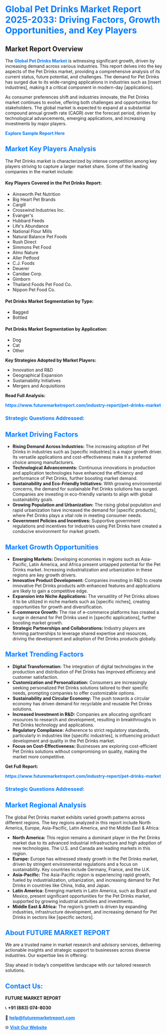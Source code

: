 <h1 style="color: #007BFF;">Global Pet Drinks Market Report 2025-2033: Driving Factors, Growth Opportunities, and Key Players</h1>

<section id="overview">
<h2>Market Report Overview</h2>
<p>The <a href="https://www.futuremarketreport.com/industry-report/pet-drinks-market" style="color: #007BFF; text-decoration: none;"><strong>Global Pet Drinks Market</strong></a> is witnessing significant growth, driven by increasing demand across various industries. This report delves into the key aspects of the Pet Drinks market, providing a comprehensive analysis of its current status, future potential, and challenges. The demand for Pet Drinks has surged due to its wide-ranging applications in industries such as [insert industries], making it a critical component in modern-day [applications].</p>
<p>As consumer preferences shift and industries innovate, the Pet Drinks market continues to evolve, offering both challenges and opportunities for stakeholders. The global market is expected to expand at a substantial compound annual growth rate (CAGR) over the forecast period, driven by technological advancements, emerging applications, and increasing investments by major players.</p>
</section>

<section id="overview">
<p><a href="https://www.futuremarketreport.com/request-sample/reportId=84588" style="color: #007BFF; text-decoration: none;"><strong>Explore Sample Report Here</strong></a></p>
</section>

<section id="key-players">
<h2 style="color: #007BFF;">Market Key Players Analysis</h2>
<p>The Pet Drinks market is characterized by intense competition among key players striving to capture a larger market share. Some of the leading companies in the market include:</p>
<h4>Key Players Covered in the Pet Drinks Report:</h4>
<ul><li>Ainsworth Pet Nutrition</li><li>Big Heart Pet Brands</li><li>Cargill</li><li>Crosswind Industries Inc.</li><li>Evanger&#039;s</li><li>Hubbard Feeds</li><li>Life&#039;s Abundance</li><li>National Flour Mills</li><li>Natural Balance Pet Foods</li><li>Rush Direct</li><li>Simmons Pet Food</li><li>Almo Nature</li><li>Aller Petfood</li><li>C.J. Foods</li><li>Deuerer</li><li>Canidae Corp.</li><li>Gimborn</li><li>Thailand Foods Pet Food Co.</li><li>Nippon Pet Food Co.</li></ul>
<h4>Pet Drinks Market Segmentation by Type:</h4>
<ul><li>Bagged</li><li>Bottled</li></ul>

<h4>Pet Drinks Market Segmentation by Application:</h4>
<ul><li>Dog</li><li>Cat</li><li>Other</li></ul>
<p><strong>Key Strategies Adopted by Market Players:</strong></p>
<ul>
<li>Innovation and R&D</li>
<li>Geographical Expansion</li>
<li>Sustainability Initiatives</li>
<li>Mergers and Acquisitions</li>
</ul>
</section>

<section>
<p><strong>Read Full Analysis: </strong></p><a href="https://www.futuremarketreport.com/industry-report/pet-drinks-market" style="color: #007BFF; text-decoration: none;"><strong>https://www.futuremarketreport.com/industry-report/pet-drinks-market</strong></a>
<h3 style="color: #007BFF;">Strategic Questions Addressed:</h3>
</section>

<section id="driving-factors">
<h2 style="color: #007BFF;">Market Driving Factors</h2>
<ul>
<li><strong>Rising Demand Across Industries:</strong> The increasing adoption of Pet Drinks in industries such as [specific industries] is a major growth driver. Its versatile applications and cost-effectiveness make it a preferred choice among manufacturers.</li>
<li><strong>Technological Advancements:</strong> Continuous innovations in production and application technologies have enhanced the efficiency and performance of Pet Drinks, further boosting market demand.</li>
<li><strong>Sustainability and Eco-Friendly Initiatives:</strong> With growing environmental concerns, the demand for sustainable Pet Drinks solutions has surged. Companies are investing in eco-friendly variants to align with global sustainability goals.</li>
<li><strong>Growing Population and Urbanization:</strong> The rising global population and rapid urbanization have increased the demand for [specific products], where Pet Drinks plays a vital role in meeting consumer needs.</li>
<li><strong>Government Policies and Incentives:</strong> Supportive government regulations and incentives for industries using Pet Drinks have created a conducive environment for market growth.</li>
</ul>
</section>

<section id="growth-opportunities">
<h2 style="color: #007BFF;">Market Growth Opportunities</h2>
<ul>
<li><strong>Emerging Markets:</strong> Developing economies in regions such as Asia-Pacific, Latin America, and Africa present untapped potential for the Pet Drinks market. Increasing industrialization and urbanization in these regions are key growth drivers.</li>
<li><strong>Innovative Product Development:</strong> Companies investing in R&D to create innovative Pet Drinks products with enhanced features and applications are likely to gain a competitive edge.</li>
<li><strong>Expansion into Niche Applications:</strong> The versatility of Pet Drinks allows it to be utilized in niche markets such as [specific niches], creating opportunities for growth and diversification.</li>
<li><strong>E-commerce Growth:</strong> The rise of e-commerce platforms has created a surge in demand for Pet Drinks used in [specific applications], further boosting market growth.</li>
<li><strong>Strategic Partnerships and Collaborations:</strong> Industry players are forming partnerships to leverage shared expertise and resources, driving the development and adoption of Pet Drinks products globally.</li>
</ul>
</section>

<section id="trending-factors">
<h2 style="color: #007BFF;">Market Trending Factors</h2>
<ul>
<li><strong>Digital Transformation:</strong> The integration of digital technologies in the production and distribution of Pet Drinks has improved efficiency and customer satisfaction.</li>
<li><strong>Customization and Personalization:</strong> Consumers are increasingly seeking personalized Pet Drinks solutions tailored to their specific needs, prompting companies to offer customizable options.</li>
<li><strong>Sustainability and Circular Economy:</strong> The push towards a circular economy has driven demand for recyclable and reusable Pet Drinks solutions.</li>
<li><strong>Increased Investment in R&D:</strong> Companies are allocating significant resources to research and development, resulting in breakthroughs in Pet Drinks technology and applications.</li>
<li><strong>Regulatory Compliance:</strong> Adherence to strict regulatory standards, particularly in industries like [specific industries], is influencing product development and quality in the Pet Drinks market.</li>
<li><strong>Focus on Cost-Effectiveness:</strong> Businesses are exploring cost-efficient Pet Drinks solutions without compromising on quality, making the market more competitive.</li>
</ul>
</section>

<section>
<p><strong>Get Full Report: </strong></p><a href="https://www.futuremarketreport.com/industry-report/pet-drinks-market" style="color: #007BFF; text-decoration: none;"><strong>https://www.futuremarketreport.com/industry-report/pet-drinks-market</strong></a>
<h3 style="color: #007BFF;">Strategic Questions Addressed:</h3>
</section>


<section id="regional-analysis">
<h2 style="color: #007BFF;">Market Regional Analysis</h2>
<p>The global Pet Drinks market exhibits varied growth patterns across different regions. The key regions analyzed in this report include North America, Europe, Asia-Pacific, Latin America, and the Middle East & Africa:</p>
<ul>
<li><strong>North America:</strong> This region remains a dominant player in the Pet Drinks market due to its advanced industrial infrastructure and high adoption of new technologies. The U.S. and Canada are leading markets in this region.</li>
<li><strong>Europe:</strong> Europe has witnessed steady growth in the Pet Drinks market, driven by stringent environmental regulations and a focus on sustainability. Key countries include Germany, France, and the U.K.</li>
<li><strong>Asia-Pacific:</strong> The Asia-Pacific region is experiencing rapid growth, fueled by industrialization, urbanization, and increasing demand for Pet Drinks in countries like China, India, and Japan.</li>
<li><strong>Latin America:</strong> Emerging markets in Latin America, such as Brazil and Mexico, present significant opportunities for the Pet Drinks market, supported by growing industrial activities and investments.</li>
<li><strong>Middle East & Africa:</strong> The region’s growth is driven by expanding industries, infrastructure development, and increasing demand for Pet Drinks in sectors like [specific sectors].</li>
</ul>
</section>

<footer>
<h2 style="color: #007BFF;">About FUTURE MARKET REPORT</h2>
<p>We are a trusted name in market research and advisory services, delivering actionable insights and strategic support to businesses across diverse industries. Our expertise lies in offering:</p>

<p>Stay ahead in today’s competitive landscape with our tailored research solutions.</p>

<h2 style="color: #007BFF;">Contact Us:</h2>
<p><strong>FUTURE MARKET REPORT</strong></p>
<p>📞 <strong>+91 (883) 074-8030</strong></p>
<p>📧 <strong><a href="mailto:help@futuremarketreport.com" style="color: #007BFF;">help@futuremarketreport.com</a></strong></p>
<p>🌐 <strong><a href="https://www.futuremarketreport.com/" style="color: #007BFF;">Visit Our Website</a></strong></p>
</footer>